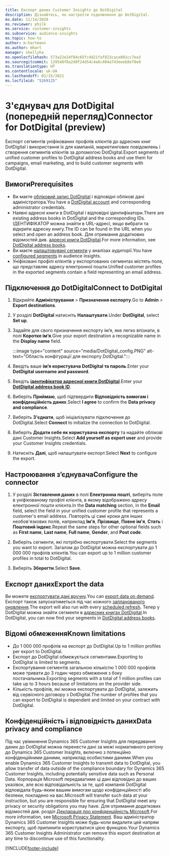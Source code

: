```yaml
---
title: Експорт даних Customer Insights до DotDigital
description: Дізнайтесь, як настроїти підключення до DotDigital.
ms.date: 11/14/2020
ms.reviewer: philk
ms.service: customer-insights
ms.subservice: audience-insights
ms.topic: how-to
author: m-hartmann
ms.author: mhart
manager: shellyha
ms.openlocfilehash: 573a22e24f84c65fc4d21faf823cace801cc7ea3
ms.sourcegitcommit: 139548f8a2d0f24d54c4a6c404a743eeeb8ef8e0
ms.translationtype: HT
ms.contentlocale: uk-UA
ms.lasthandoff: 02/15/2021
ms.locfileid: "5269125"
---
```

# <a name="connector-for-dotdigital-preview"></a><span data-ttu-id="0a1b1-103">З'єднувач для DotDigital (попередній перегляд)</span><span class="sxs-lookup"><span data-stu-id="0a1b1-103">Connector for DotDigital (preview)</span></span>

<span data-ttu-id="0a1b1-104">Експорт сегментів уніфікованих профілів клієнтів до адресних книг DotDigital і використання їх для кампаній, маркетингових повідомлень і створення сегментів клієнтів за допомогою DotDigital.</span><span class="sxs-lookup"><span data-stu-id="0a1b1-104">Export segments of unified customer profiles to DotDigital address books and use them for campaigns, email marketing, and to build customer segments with DotDigital.</span></span> 

## <a name="prerequisites"></a><span data-ttu-id="0a1b1-105">Вимоги</span><span class="sxs-lookup"><span data-stu-id="0a1b1-105">Prerequisites</span></span>

-   <span data-ttu-id="0a1b1-106">Ви маєте [обліковий запис DotDigital](https://dotdigital.com/) і відповідні облікові дані адміністратора.</span><span class="sxs-lookup"><span data-stu-id="0a1b1-106">You have a [DotDigital account](https://dotdigital.com/) and corresponding administrator credentials.</span></span>
-   <span data-ttu-id="0a1b1-107">Наявні адресні книги в DotDigital і відповідні ідентифікатори.</span><span class="sxs-lookup"><span data-stu-id="0a1b1-107">There are existing address books in DotDigital and the corresponding IDs.</span></span> <span data-ttu-id="0a1b1-108">ІДЕНТИФІКАТОР можна знайти в URL-адресі, якщо вибрати та відкрити адресну книгу.</span><span class="sxs-lookup"><span data-stu-id="0a1b1-108">The ID can be found in the URL when you select and open an address book.</span></span> <span data-ttu-id="0a1b1-109">Для отримання додаткових відомостей див. [адресні книги DotDigital](https://support.dotdigital.com/hc/articles/212211968-Creating-an-address-book).</span><span class="sxs-lookup"><span data-stu-id="0a1b1-109">For more information, see [DotDigital address books](https://support.dotdigital.com/hc/articles/212211968-Creating-an-address-book).</span></span>
-   <span data-ttu-id="0a1b1-110">Ви маєте [налаштовувані сегменти](segments.md) у аналізах аудиторії.</span><span class="sxs-lookup"><span data-stu-id="0a1b1-110">You have [configured segments](segments.md) in audience insights.</span></span>
-   <span data-ttu-id="0a1b1-111">Уніфіковані профілі клієнтів у експортованих сегментах містять поле, що представляє адресу електронної пошти.</span><span class="sxs-lookup"><span data-stu-id="0a1b1-111">Unified customer profiles in the exported segments contain a field representing an email address.</span></span>

## <a name="connect-to-dotdigital"></a><span data-ttu-id="0a1b1-112">Підключення до DotDigital</span><span class="sxs-lookup"><span data-stu-id="0a1b1-112">Connect to DotDigital</span></span>

1. <span data-ttu-id="0a1b1-113">Відкрийте **Адміністрування** > **Призначення експорту**.</span><span class="sxs-lookup"><span data-stu-id="0a1b1-113">Go to **Admin** > **Export destinations**.</span></span>

1. <span data-ttu-id="0a1b1-114">У розділі **DotDigital** натисніть **Налаштувати**.</span><span class="sxs-lookup"><span data-stu-id="0a1b1-114">Under **DotDigital**, select **Set up**.</span></span>

1. <span data-ttu-id="0a1b1-115">Задайте для свого призначення експорту ім’я, яке легко впізнати, в полі **Коротке ім’я**.</span><span class="sxs-lookup"><span data-stu-id="0a1b1-115">Give your export destination a recognizable name in the **Display name** field.</span></span>

   :::image type="content" source="media/DotDigital_config.PNG" alt-text="Область конфігурації для експорту DotDigital.":::

1. <span data-ttu-id="0a1b1-117">Введіть ваше **ім’я користувача DotDigital та пароль**.</span><span class="sxs-lookup"><span data-stu-id="0a1b1-117">Enter your **DotDigital username and password**.</span></span>

1. <span data-ttu-id="0a1b1-118">Введіть **[ідентифікатор адресної книги DotDigital](https://support.dotdigital.com/hc/articles/212211968-Creating-an-address-book)**.</span><span class="sxs-lookup"><span data-stu-id="0a1b1-118">Enter your **[DotDigital address book ID](https://support.dotdigital.com/hc/articles/212211968-Creating-an-address-book)**.</span></span>

1. <span data-ttu-id="0a1b1-119">Виберіть **Приймаю**, щоб підтвердити **Відповідність вимогам і конфіденційність даних**.</span><span class="sxs-lookup"><span data-stu-id="0a1b1-119">Select **I agree** to confirm the **Data privacy and compliance**.</span></span>

1. <span data-ttu-id="0a1b1-120">Виберіть **З'єднати**, щоб ініціалізувати підключення до DotDigital.</span><span class="sxs-lookup"><span data-stu-id="0a1b1-120">Select **Connect** to initialize the connection to DotDigital.</span></span>

1. <span data-ttu-id="0a1b1-121">Виберіть **Додати себе як користувача експорту** та надайте облікові дані Customer Insights.</span><span class="sxs-lookup"><span data-stu-id="0a1b1-121">Select **Add yourself as export user** and provide your Customer Insights credentials.</span></span>

1. <span data-ttu-id="0a1b1-122">Натисніть **Далі**, щоб налаштувати експорт.</span><span class="sxs-lookup"><span data-stu-id="0a1b1-122">Select **Next** to configure the export.</span></span>

## <a name="configure-the-connector"></a><span data-ttu-id="0a1b1-123">Настроювання з’єднувача</span><span class="sxs-lookup"><span data-stu-id="0a1b1-123">Configure the connector</span></span>

1. <span data-ttu-id="0a1b1-124">У розділі **Зіставлення даних** в полі **Електронна пошті**, виберіть поле в уніфікованому профілі клієнта, в якому відображено адресу електронної пошти клієнта.</span><span class="sxs-lookup"><span data-stu-id="0a1b1-124">In the **Data matching** section, in the **Email** field, select the field in your unified customer profile that represents a customer's email address.</span></span> <span data-ttu-id="0a1b1-125">Повторіть ці самі кроки для інших необов'язкових полів, наприклад **Ім'я**, **Прізвище**, **Повне ім'я**, **Стать** і **Поштовий індекс**.</span><span class="sxs-lookup"><span data-stu-id="0a1b1-125">Repeat the same steps for other optional fields such as **First name**, **Last name**, **Full name**, **Gender**, and **Post code**.</span></span>

1. <span data-ttu-id="0a1b1-126">Виберіть сегменти, які потрібно експортувати.</span><span class="sxs-lookup"><span data-stu-id="0a1b1-126">Select the segments you want to export.</span></span> <span data-ttu-id="0a1b1-127">Загалом до DotDigital можна експортувати до 1 000 000 профілів клієнтів.</span><span class="sxs-lookup"><span data-stu-id="0a1b1-127">You can export up to 1 million customer profiles in total to DotDigital.</span></span>

1. <span data-ttu-id="0a1b1-128">Виберіть **Зберегти**.</span><span class="sxs-lookup"><span data-stu-id="0a1b1-128">Select **Save**.</span></span>

## <a name="export-the-data"></a><span data-ttu-id="0a1b1-129">Експорт даних</span><span class="sxs-lookup"><span data-stu-id="0a1b1-129">Export the data</span></span>

<span data-ttu-id="0a1b1-130">Ви можете [експортувати дані вручну](export-destinations.md).</span><span class="sxs-lookup"><span data-stu-id="0a1b1-130">You can [export data on demand](export-destinations.md).</span></span> <span data-ttu-id="0a1b1-131">Експорт також запускатиметься під час кожного [запланованого оновлення](system.md#schedule-tab).</span><span class="sxs-lookup"><span data-stu-id="0a1b1-131">The export will also run with every [scheduled refresh](system.md#schedule-tab).</span></span> <span data-ttu-id="0a1b1-132">Тепер у DotDigital можна знайти сегменти в [адресних книгах DotDigital](https://support.dotdigital.com/hc/articles/212211968-Creating-an-address-book).</span><span class="sxs-lookup"><span data-stu-id="0a1b1-132">In DotDigital, you can now find your segments in [DotDigital address books](https://support.dotdigital.com/hc/articles/212211968-Creating-an-address-book).</span></span>

## <a name="known-limitations"></a><span data-ttu-id="0a1b1-133">Відомі обмеження</span><span class="sxs-lookup"><span data-stu-id="0a1b1-133">Known limitations</span></span>

- <span data-ttu-id="0a1b1-134">До 1 000 000 профілів на експорт до DotDigital.</span><span class="sxs-lookup"><span data-stu-id="0a1b1-134">Up to 1 million profiles per export to DotDigital.</span></span>
- <span data-ttu-id="0a1b1-135">Експорт до DotDigital обмежується сегментами.</span><span class="sxs-lookup"><span data-stu-id="0a1b1-135">Exporting to DotDigital is limited to segments.</span></span>
- <span data-ttu-id="0a1b1-136">Експортування сегментів загальною кількістю 1 000 000 профілів може тривати до 3 годин через обмеження з боку постачальника.</span><span class="sxs-lookup"><span data-stu-id="0a1b1-136">Exporting segments with a total of 1 million profiles can take up to 3 hours because of limitations on the provider side.</span></span> 
- <span data-ttu-id="0a1b1-137">Кількість профілів, які можна експортувати до DotDigital, залежить від сервісного договору з DotDigital.</span><span class="sxs-lookup"><span data-stu-id="0a1b1-137">The number of profiles that you can export to DotDigital is dependent and limited on your contract with DotDigital.</span></span>

## <a name="data-privacy-and-compliance"></a><span data-ttu-id="0a1b1-138">Конфіденційність і відповідність даних</span><span class="sxs-lookup"><span data-stu-id="0a1b1-138">Data privacy and compliance</span></span>

<span data-ttu-id="0a1b1-139">Під час увімкнення Dynamics 365 Customer Insights для передавання даних до DotDigital можна перенести дані за межі нормативного регіону до Dynamics 365 Customer Insights, включно з потенційно конфіденційними даними, наприклад особистими даними.</span><span class="sxs-lookup"><span data-stu-id="0a1b1-139">When you enable Dynamics 365 Customer Insights to transmit data to DotDigital, you allow transfer of data outside of the compliance boundary for Dynamics 365 Customer Insights, including potentially sensitive data such as Personal Data.</span></span> <span data-ttu-id="0a1b1-140">Корпорація Microsoft передаватиме ці дані відповідно до ваших указівок, але всю відповідальність за те, щоб компанія DotDigital відповідала будь-яким вашим вимогам щодо конфіденційності або безпеки, покладено на вас.</span><span class="sxs-lookup"><span data-stu-id="0a1b1-140">Microsoft will transfer such data at your instruction, but you are responsible for ensuring that DotDigital meet any privacy or security obligations you may have.</span></span> <span data-ttu-id="0a1b1-141">Для отримання додаткових відомостей див. розділ [Декларація про конфіденційність Microsoft](https://go.microsoft.com/fwlink/?linkid=396732).</span><span class="sxs-lookup"><span data-stu-id="0a1b1-141">For more information, see [Microsoft Privacy Statement](https://go.microsoft.com/fwlink/?linkid=396732).</span></span>
<span data-ttu-id="0a1b1-142">Ваш адміністратор Dynamics 365 Customer Insights може будь-коли видалити цей напрям експорту, щоб припинити користуватися цією функцією.</span><span class="sxs-lookup"><span data-stu-id="0a1b1-142">Your Dynamics 365 Customer Insights Administrator can remove this export destination at any time to discontinue use of this functionality.</span></span>


[!INCLUDE[footer-include](../includes/footer-banner.md)]